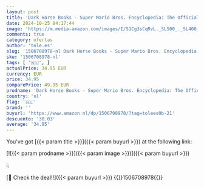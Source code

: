 ```yaml
---
layout: post
title: 'Dark Horse Books - Super Mario Bros. Encyclopedia: The Official Guide to the First 30 Years 1985 - 2015'
date: 2024-10-25 04:17:44
image: 'https://m.media-amazon.com/images/I/51Cg3sCqRvL._SL500_._SL400_.jpg'
comments: true
category: ofertas
author: 'tole.es'
slug: '1506708978-nl Dark Horse Books - Super Mario Bros. Encyclopedia: The...'
sku: '1506708978-nl'
tags: [ '🇳🇱', ]
actualPrice: 34.95 EUR
currency: EUR
price: 34.95
comparePrice: 49.95 EUR
prodname: 'Dark Horse Books - Super Mario Bros. Encyclopedia: The Official Guide to the First 30 Years 1985 - 2015'
country: 'nl'
flag: '🇳🇱'
brand: ''
buyurl: 'https://www.amazon.nl/dp/1506708978/?tag=tolees0b-21'
descuento: '30.03'
average: '34.95'
---
```


You've got [{{< param title >}}]({{< param buyurl >}}) at the following link:

[![{{< param prodname >}}]({{< param image >}})]({{< param buyurl >}})

ℹ️:


[🛒 Check the deal!!]({{< param buyurl >}})
{{<world>}}1506708978{{</world>}}
